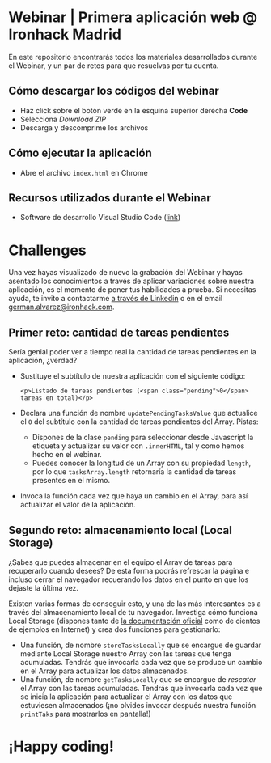 # Webinar | Primera aplicación web  @ Ironhack Madrid
En este repositorio encontrarás todos los materiales desarrollados durante el Webinar, y un par de retos para que resuelvas por tu cuenta.

## Cómo descargar los códigos del webinar
- Haz click sobre el botón verde en la esquina superior derecha **Code**
- Selecciona *Download ZIP*
- Descarga y descomprime los archivos

## Cómo ejecutar la aplicación
- Abre el archivo `index.html` en Chrome

## Recursos utilizados durante el Webinar
- Software de desarrollo Visual Studio Code (<a href="https://code.visualstudio.com/">link</a>)

# Challenges
Una vez hayas visualizado de nuevo la grabación del Webinar y hayas asentado los conocimientos a través de aplicar variaciones sobre nuestra aplicación, es el momento de poner tus habilidades a prueba. Si necesitas ayuda, te invito a contactarme <a href="https://www.linkedin.com/in/german-alvarez-dev/">a través de Linkedin</a> o en el email <a href="mailto:german.alvarez@ironhack.com">german.alvarez@ironhack.com</a>.


## Primer reto: cantidad de tareas pendientes
Sería genial poder ver a tiempo real la cantidad de tareas pendientes en la aplicación, ¿verdad?

- Sustituye el subtítulo de nuestra aplicación con el siguiente código: 

  `<p>Listado de tareas pendientes (<span class="pending">0</span> tareas en total)</p>`
- Declara una función de nombre `updatePendingTasksValue` que actualice el `0` del subtítulo con la cantidad de tareas pendientes del Array. Pistas: 
  - Dispones de la clase `pending` para seleccionar desde Javascript la etiqueta y actualizar su valor con `.innerHTML`, tal y como hemos hecho en el webinar.
  - Puedes conocer la longitud de un Array con su propiedad `length`, por lo que `tasksArray.length` retornaría la cantidad de tareas presentes en el mismo.
- Invoca la función cada vez que haya un cambio en el Array, para así actualizar el valor de la aplicación.

## Segundo reto: almacenamiento local (Local Storage)
¿Sabes que puedes almacenar en el equipo el Array de tareas para recuperarlo cuando desees? De esta forma podrás refrescar la página e incluso cerrar el navegador recuerando los datos en el punto en que los dejaste la última vez. 

Existen varias formas de conseguir esto, y una de las más interesantes es a través del almacenamiento local de tu navegador. Investiga cómo funciona Local Storage (dispones tanto de <a href="https://developer.mozilla.org/es/docs/Web/API/Window/localStorage">la documentación oficial</a> como de cientos de ejemplos en Internet) y crea dos funciones para gestionarlo:
- Una función, de nombre `storeTasksLocally` que se encargue de guardar mediante Local Storage nuestro Array con las tareas que tenga acumuladas. Tendrás que invocarla cada vez que se produce un cambio en el Array para actualizar los datos almacenados.
- Una función, de nombre `getTasksLocally` que se encargue de *rescatar* el Array con las tareas acumuladas. Tendrás que invocarla cada vez que se inicia la aplicación para actualizar el Array con los datos que estuviesen almacenados (¡no olvides invocar después nuestra función `printTaks` para mostrarlos en pantalla!)

# ¡Happy coding!
